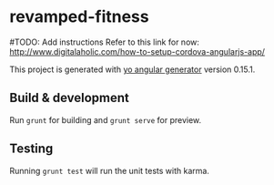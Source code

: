 # revamped-fitness

#TODO: Add instructions
Refer to this link for now: http://www.digitalaholic.com/how-to-setup-cordova-angularjs-app/

This project is generated with [yo angular generator](https://github.com/yeoman/generator-angular)
version 0.15.1.

## Build & development

Run `grunt` for building and `grunt serve` for preview.

## Testing

Running `grunt test` will run the unit tests with karma.
